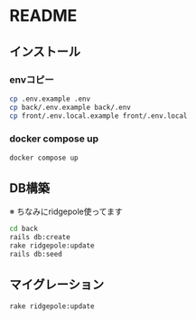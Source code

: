 # README

## インストール

### envコピー

```bash
cp .env.example .env
cp back/.env.example back/.env
cp front/.env.local.example front/.env.local
```

### docker compose up

```bash
docker compose up
```

## DB構築

※ ちなみにridgepole使ってます

```bash
cd back
rails db:create
rake ridgepole:update
rails db:seed
```

## マイグレーション

```
rake ridgepole:update
```
